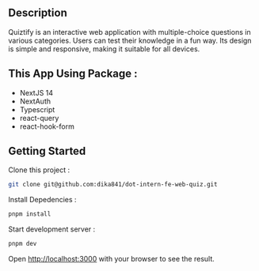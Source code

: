 ## Description
Quiztify is an interactive web application with multiple-choice questions in various categories. Users can test their knowledge in a fun way. Its design is simple and responsive, making it suitable for all devices.

## This App Using Package :
- NextJS 14
- NextAuth
- Typescript
- react-query
- react-hook-form

## Getting Started
Clone this project :
```bash
git clone git@github.com:dika841/dot-intern-fe-web-quiz.git
```
Install Depedencies :
```bash
pnpm install
```
Start development server :
```bash
pnpm dev
```
Open [http://localhost:3000](http://localhost:3000) with your browser to see the result.


